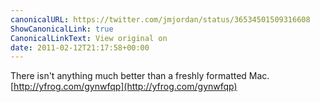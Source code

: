 ```yaml
---
canonicalURL: https://twitter.com/jmjordan/status/36534501509316608
ShowCanonicalLink: true
CanonicalLinkText: View original on
date: 2011-02-12T21:17:58+00:00
---
```

There isn't anything much better than a freshly formatted Mac.  [http://yfrog.com/gynwfqp](http://yfrog.com/gynwfqp)